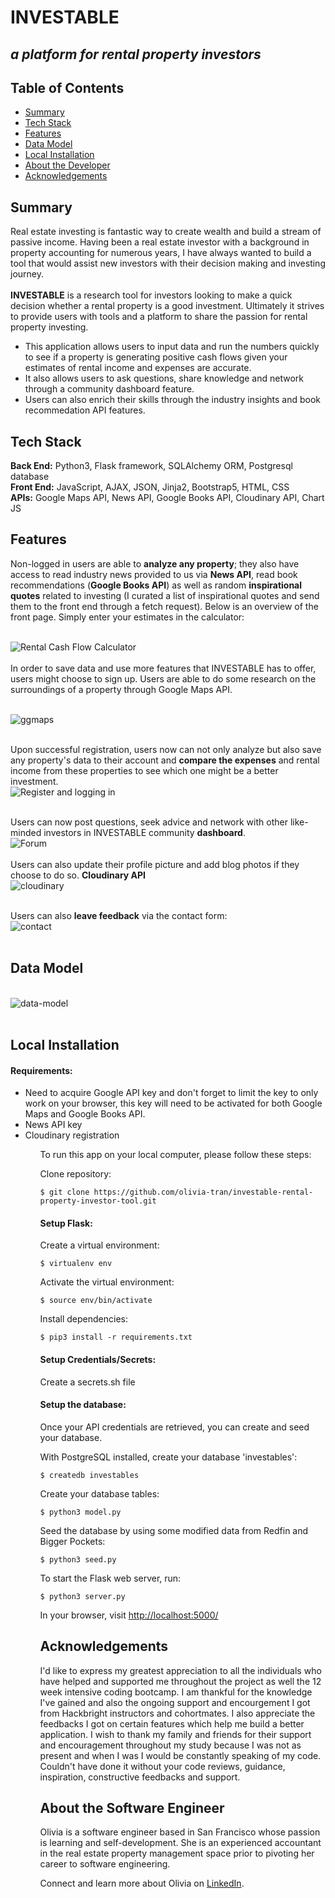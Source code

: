 # INVESTABLE

## _a platform for rental property investors_

## Table of Contents

- [Summary](#summary)
- [Tech Stack](#tech-stack)
- [Features](#features)
- [Data Model](#data-model)
- [Local Installation](#installation)
- [About the Developer](#aboutme)
- [Acknowledgements](#acknowledgements)

## <a name="summary"></a>Summary

Real estate investing is fantastic way to create wealth and build a stream of passive income. Having been a real estate investor with a background in property accounting for numerous years, I have always wanted to build a tool that would assist new investors with their decision making and investing journey.<br>
<br>
**INVESTABLE** is a research tool for investors looking to make a quick decision whether a rental property is a good investment. Ultimately it strives to provide users with tools and a platform to share the passion for rental property investing.

<ul>
<li> This application allows users to input data and run the numbers quickly to see if a property is generating positive cash flows given your estimates of rental income and expenses are accurate. </li>

<li> It also allows users to ask questions, share knowledge and network through a community dashboard feature. </li>

<li> Users can also enrich their skills through the industry insights and book recommedation API features. </li>
</ul>
<!-- INVESTABLE is available online at <a href="https://investable.com/">https://investable.com/</a> -->

## <a name="tech-stack"></a>Tech Stack

**Back End:** Python3, Flask framework, SQLAlchemy ORM, Postgresql database<br/>
**Front End:** JavaScript, AJAX, JSON, Jinja2, Bootstrap5, HTML, CSS<br/>
**APIs:** Google Maps API, News API, Google Books API, Cloudinary API, Chart JS <br/>

## <a name="features"></a>Features

Non-logged in users are able to **analyze any property**; they also have access to read industry news provided to us via **News API**, read book recommendations (**Google Books API**) as well as random **inspirational quotes** related to investing (I curated a list of inspirational quotes and send them to the front end through a fetch request). Below is an overview of the front page. Simply enter your estimates in the calculator:

<br/>![Rental Cash Flow Calculator](/static/calculator1.gif)<br/><br/>
In order to save data and use more features that INVESTABLE has to offer, users might choose to sign up.
Users are able to do some research on the surroundings of a property through Google Maps API.

<br/>![ggmaps](/static/ggmaps.gif)<br/><br/>

Upon successful registration, users now can not only analyze but also save any property's data to their account and **compare the expenses** and rental income from these properties to see which one might be a better investment.
<br/>![Register and logging in](/static/calculator2.gif)<br/><br/>

Users can now post questions, seek advice and network with other like-minded investors in INVESTABLE community **dashboard**.
<br/>![Forum](/static/forum.gif)<br/><br/>
Users can also update their profile picture and add blog photos if they choose to do so. **Cloudinary API**
<br/>![cloudinary](/static/cloudinary.gif)<br/><br/>

Users can also **leave feedback** via the contact form:
<br/>![contact](/static/contact.gif)<br/><br/>

## <a name="data-model"></a>Data Model

<br/>![data-model](https://github.com/olivia-tran/Catculator-investment-tool/blob/main/project-planning/revised-datamodel.png)<br/><br/>

## <a name="installation"></a>Local Installation

#### Requirements:

<ul>
<li>Need to acquire Google API key and don't forget to limit the key to only work on your browser, this key will need to be activated for both Google Maps and Google Books API.</li>
<li>News API key </li>
<li>Cloudinary registration </li>
<ul>

To run this app on your local computer, please follow these steps:

Clone repository:

```
$ git clone https://github.com/olivia-tran/investable-rental-property-investor-tool.git
```

#### Setup Flask:

Create a virtual environment:

```
$ virtualenv env
```

Activate the virtual environment:

```
$ source env/bin/activate
```

Install dependencies:

```
$ pip3 install -r requirements.txt
```

#### Setup Credentials/Secrets:

Create a secrets.sh file

#### Setup the database:

Once your API credentials are retrieved, you can create and seed your database.

With PostgreSQL installed, create your database 'investables':

```
$ createdb investables
```

Create your database tables:

```
$ python3 model.py
```

Seed the database by using some modified data from Redfin and Bigger Pockets:

```
$ python3 seed.py
```

To start the Flask web server, run:

```
$ python3 server.py
```

In your browser, visit <a href="http://localhost:5000/">http://localhost:5000/</a>

## <a name="acknowledgements"></a>Acknowledgements

I'd like to express my greatest appreciation to all the individuals who have helped and supported me throughout the project as well the 12 week intensive coding bootcamp. I am thankful for the knowledge I've gained and also the ongoing support and encourgement I got from Hackbright instructors and cohortmates. I also appreciate the feedbacks I got on certain features which help me build a better application. I wish to thank my family and friends for their support and encouragement throughout my study because I was not as present and when I was I would be constantly speaking of my code. Couldn't have done it without your code reviews, guidance, inspiration, constructive feedbacks and support.

## <a name="aboutme"></a>About the Software Engineer

Olivia is a software engineer based in San Francisco whose passion is learning and self-development. She is an experienced accountant in the real estate property management space prior to pivoting her career to software engineering.

Connect and learn more about Olivia on <a href="https://www.linkedin.com/in/oliviatran99/">LinkedIn</a>.
